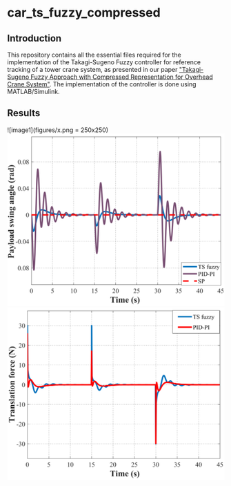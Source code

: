 # car_ts_fuzzy_compressed

## Introduction

This repository contains all the essential files required for the implementation of the Takagi-Sugeno Fuzzy controller for reference tracking of a tower crane system, as presented in our paper ["Takagi-Sugeno Fuzzy Approach with Compressed Representation for Overhead Crane System"]((https://ojs.hust.edu.vn/SendArticle/DownLoadArticle.aspx?ID=sJln8CWswJlgdRhlBArr28iAFVXSH1iZMXxNOiuMARFQ8DEtKZodph0mPviUP%3DO0L/yMwdsvnFK8gB/ezrDC5Ug7F8bGBwzAiCxe/6%3Dq8oKA6Xud5kUCxUoCIYp/rRSHBLpW3EuwTgLll7HWi6/uP%3DrKCWYOTc76vj1GzEEjEn%3D3OHBaVdbxKGZ35gjtnbTj)). The implementation of the controller is done using MATLAB/Simulink. 

## Results
![image1](figures/x.png = 250x250)
![image2](figures/theta.png)
![image3](figures/control.png)
